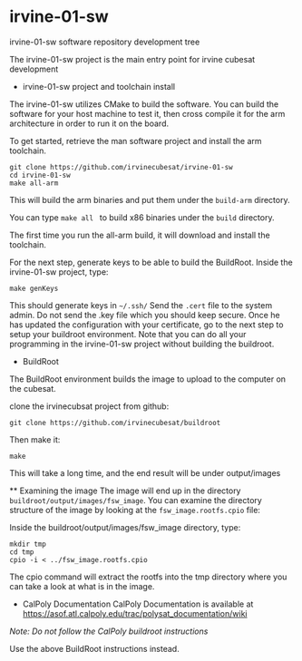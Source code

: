 # irvine-01-sw
irvine-01-sw software repository development tree

The irvine-01-sw project is the main entry point for irvine cubesat development

* irvine-01-sw project and toolchain install

The irvine-01-sw utilizes CMake to build the software.  You can build the
software for your host machine to test it, then cross compile it for the arm architecture in order to run it on the board.

To get started, retrieve the man software project and install the arm toolchain.
```
git clone https://github.com/irvinecubesat/irvine-01-sw
cd irvine-01-sw
make all-arm
```

This will build the arm binaries and put them under the `build-arm` directory.

You can type `make all ` to build x86 binaries under the `build` directory.

The first time you run the all-arm build, it will download and install the
toolchain.

For the next step, generate keys to be able to build the BuildRoot.
Inside the irvine-01-sw project, type:
```
make genKeys
```
This should generate keys in `~/.ssh/`  Send the `.cert` file to the system admin.
Do not send the .key file which you should keep secure.
Once he has updated the configuration with your certificate, go to the next
step to setup your buildroot environment.  Note that you can do all your
programming in the irvine-01-sw project without building the buildroot.

* BuildRoot

The BuildRoot environment builds the image to upload to the computer on the
cubesat.

clone the irvinecubsat project from github:

```
git clone https://github.com/irvinecubesat/buildroot
```

Then make it:

```
make
```
This will take a long time, and the end result will be under output/images

** Examining the image
The image will end up in the directory `buildroot/output/images/fsw_image`.
You can examine the directory structure of the image by looking at the
`fsw_image.rootfs.cpio` file:

Inside the buildroot/output/images/fsw_image directory, type:
```
mkdir tmp
cd tmp
cpio -i < ../fsw_image.rootfs.cpio
```
The cpio command will extract the rootfs into the tmp directory where you
can take a look at what is in the image.

* CalPoly Documentation
CalPoly Documentation is available at https://asof.atl.calpoly.edu/trac/polysat_documentation/wiki

*Note:  Do not follow the CalPoly buildroot instructions*

Use the above BuildRoot instructions instead.
